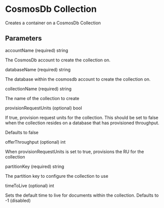 # CosmosDb Collection

Creates a container on a CosmosDb Collection

## Parameters

accountName (required)  string

The CosmosDb account to create the collection on.

databaseName (required) string

The database within the cosmosdb account to create the collection on.

collectionName (required) string

The name of the collection to create

provisionRequestUnits (optional) bool

If true, provision request units for the collection.  This should be set to false when the collection resides on a database that has provisioned throughput.

Defaults to false

offerThroughput (optional)  int

When provisionRequestUnits is set to true, provisions the RU for the collection

partitionKey (required) string

The partition key to configure the collection to use

timeToLive (optional) int

Sets the default time to live for documents within the collection.
Defaults to -1 (disabled)
